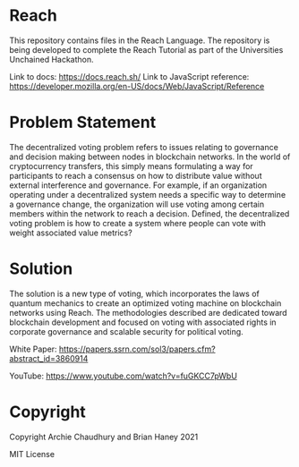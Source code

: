 # Reach

This repository contains files in the Reach Language. 
The repository is being developed to complete the Reach Tutorial as part of the Universities Unchained Hackathon.

Link to docs: https://docs.reach.sh/ Link to JavaScript reference: https://developer.mozilla.org/en-US/docs/Web/JavaScript/Reference

# Problem Statement

The decentralized voting problem refers to issues relating to governance and decision making between nodes in blockchain networks. 
In the world of cryptocurrency transfers, this simply means formulating a way for participants to reach a consensus on how to distribute value without external interference and governance. For example, if an organization operating under a decentralized system needs a specific way to determine a governance change, the organization will use voting among certain members within the network to reach a decision. Defined, the decentralized voting problem is how to create a system where people can vote with weight associated value metrics?

# Solution
The solution is a new type of voting, which incorporates the laws of quantum mechanics to create an optimized voting machine on blockchain networks using Reach. The methodologies described are dedicated toward blockchain development and focused on voting with associated rights in corporate governance and scalable security for political voting.

White Paper: https://papers.ssrn.com/sol3/papers.cfm?abstract_id=3860914

YouTube: https://www.youtube.com/watch?v=fuGKCC7pWbU

# Copyright

Copyright Archie Chaudhury and Brian Haney 2021

MIT License 
